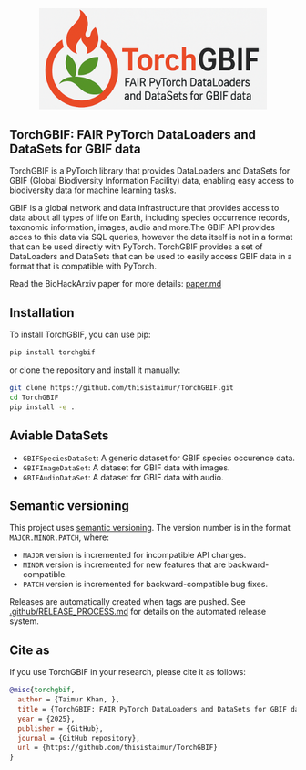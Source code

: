 <p align="center">
    <img src="static/logo2.png" alt="Logo" width="400">
</p>

## TorchGBIF: FAIR PyTorch DataLoaders and DataSets for GBIF data

TorchGBIF is a PyTorch library that provides DataLoaders and DataSets for GBIF (Global Biodiversity Information Facility) data, enabling easy access to biodiversity data for machine learning tasks.

GBIF is a global network and data infrastructure that provides access to data about all types of life on Earth, including species occurrence records, taxonomic information, images, audio and more.The GBIF API provides acces to this data via SQL queries, however the data itself is not in a format that can be used directly with PyTorch. TorchGBIF provides a set of DataLoaders and DataSets that can be used to easily access GBIF data in a format that is compatible with PyTorch.

Read the BioHackArxiv paper for more details: [paper.md](paper.md)

## Installation

To install TorchGBIF, you can use pip:

```bash
pip install torchgbif
```

or clone the repository and install it manually:

```bash
git clone https://github.com/thisistaimur/TorchGBIF.git
cd TorchGBIF
pip install -e .
```

## Aviable DataSets

- `GBIFSpeciesDataSet`: A generic dataset for GBIF species occurence data.
- `GBIFImageDataSet`: A dataset for GBIF data with images.
- `GBIFAudioDataSet`: A dataset for GBIF data with audio.

## Semantic versioning

This project uses [semantic versioning](https://semver.org/). The version number is in the format `MAJOR.MINOR.PATCH`, where:

- `MAJOR` version is incremented for incompatible API changes.
- `MINOR` version is incremented for new features that are backward-compatible.
- `PATCH` version is incremented for backward-compatible bug fixes.

Releases are automatically created when tags are pushed. See [.github/RELEASE_PROCESS.md](.github/RELEASE_PROCESS.md) for details on the automated release system.




## Cite as

If you use TorchGBIF in your research, please cite it as follows:

```bibtex
@misc{torchgbif,
  author = {Taimur Khan, },
  title = {TorchGBIF: FAIR PyTorch DataLoaders and DataSets for GBIF data},
  year = {2025},
  publisher = {GitHub},
  journal = {GitHub repository},
  url = {https://github.com/thisistaimur/TorchGBIF}
}
```





